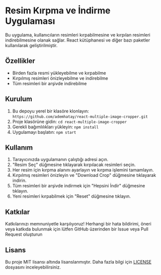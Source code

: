 # Resim Kırpma ve İndirme Uygulaması

Bu uygulama, kullanıcıların resimleri kırpabilmesine ve kırpılan resimleri indirebilmesine olanak sağlar. React kütüphanesi ve diğer bazı paketler kullanılarak geliştirilmiştir.

## Özellikler

- Birden fazla resmi yükleyebilme ve kırpabilme
- Kırpılmış resimleri önizleyebilme ve indirebilme
- Tüm resimleri bir arşivde indirebilme

## Kurulum

1. Bu depoyu yerel bir klasöre klonlayın: `https://github.com/ademhatay/react-multiple-image-cropper.git`
2. Proje klasörüne gidin: `cd react-multiple-image-cropper`
3. Gerekli bağımlılıkları yükleyin: `npm install`
4. Uygulamayı başlatın: `npm start`

## Kullanım

1. Tarayıcınızda uygulamanın çalıştığı adresi açın.
2. "Resim Seç" düğmesine tıklayarak kırpılacak resimleri seçin.
3. Her resim için kırpma alanını ayarlayın ve kırpma işlemini tamamlayın.
4. Kırpılmış resimleri önizleyin ve "Download Crop" düğmesine tıklayarak indirin.
5. Tüm resimleri bir arşivde indirmek için "Hepsini İndir" düğmesine tıklayın.
6. Yeni resimleri kırpabilmek için "Reset" düğmesine tıklayın.

## Katkılar

Katkılarınızı memnuniyetle karşılıyoruz! Herhangi bir hata bildirimi, öneri veya katkıda bulunmak için lütfen GitHub üzerinden bir Issue veya Pull Request oluşturun

## Lisans

Bu proje MIT lisansı altında lisanslanmıştır. Daha fazla bilgi için [LICENSE](LICENSE) dosyasını inceleyebilirsiniz.
